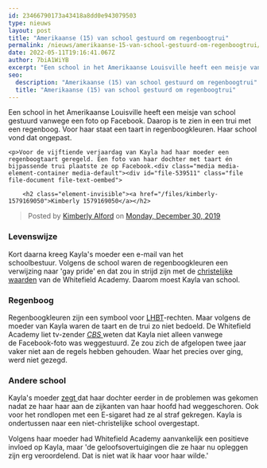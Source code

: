 ```yaml
---
id: 23466790173a43418a8dd0e943079503
type: nieuws
layout: post
title: "Amerikaanse (15) van school gestuurd om regenboogtrui"
permalink: /nieuws/amerikaanse-15-van-school-gestuurd-om-regenboogtrui/
date: 2022-05-11T19:16:41.067Z
author: 7biA1WiYB
excerpt: "Een school in het Amerikaanse Louisville heeft een meisje van school gestuurd vanwege een foto op Facebook. Daarop is te zien in een trui met een regenboog. Voor haar staat een taart in regenboogkleuren. Haar school vond dat ongepast.  "
seo:
  description: "Amerikaanse (15) van school gestuurd om regenboogtrui"
  title: "Amerikaanse (15) van school gestuurd om regenboogtrui"
---
```

Een school in het Amerikaanse Louisville heeft een meisje van school gestuurd vanwege een foto op Facebook. Daarop is te zien in een trui met een regenboog. Voor haar staat een taart in regenboogkleuren. Haar school vond dat ongepast.  

    <p>Voor de vijftiende verjaardag van Kayla had haar moeder een regenboogtaart geregeld. Een foto van haar dochter met taart én bijpassende trui plaatste ze op Facebook.<div class="media media-element-container media-default"><div id="file-539511" class="file file-document file-text-oembed">

        <h2 class="element-invisible"><a href="/files/kimberly-1579169050">Kimberly 1579169050</a></h2>
    
  
  <div class="content">
    
<div id="fb-root"></div>
<script async="1" defer="1" crossorigin="anonymous" src="https://connect.facebook.net/en_US/sdk.js#xfbml=1&amp;version=v6.0"></script><div class="fb-post" data-href="https://www.facebook.com/alford.kimberly/posts/3020179754659966" data-width="640"><blockquote cite="https://www.facebook.com/alford.kimberly/posts/3020179754659966" class="fb-xfbml-parse-ignore">Posted by <a href="#" role="button">Kimberly Alford</a> on&nbsp;<a href="https://www.facebook.com/alford.kimberly/posts/3020179754659966">Monday, December 30, 2019</a></blockquote></div>  </div>

  
</div>
</div>
<h3>Levenswijze</h3>
<p>Kort daarna kreeg Kayla's moeder een e-mail van het schoolbestuur. Volgens de school waren de regenboogkleuren een verwijzing naar 'gay pride' en dat zou in strijd zijn met de <a href="https://whitefield.org/wp-content/uploads/2014/07/Parent-Student-Handbook-K-12-Current.pdf" target="_blank">christelijke waarden</a> van de Whitefield Academy. Daarom moest Kayla van school.</p>
<h3>Regenboog</h3>
<p>Regenboogkleuren zijn een symbool voor <a href="https://7dagen.netlify.app/pride" target="_blank">LHBT</a>-rechten. Maar volgens de moeder van Kayla waren de taart en de trui zo niet bedoeld. De Whitefield Academy liet tv-zender <a href="https://www.cbsnews.com/news/christian-school-whitefield-academy-expels-teen-girl-rainbow-sweater-birthday-cake-violate-christian-values/" target="_blank"><em>CBS </em></a>weten dat Kayla niet alleen vanwege de Facebook-foto was weggestuurd. Ze zou zich de afgelopen twee jaar vaker niet aan de regels hebben gehouden. Waar het precies over ging, werd niet gezegd.</p>
<h3>Andere school</h3>
<p>Kayla's moeder <a href="https://abcnews.go.com/US/christian-school-expels-girl-rainbow-shirt-birthday-cake/story?id=68274078" target="_blank">zegt </a>dat haar dochter eerder in de problemen was gekomen nadat ze haar haar aan de zijkanten van haar hoofd had weggeschoren. Ook voor het rondlopen met een E-sigaret had ze al straf gekregen. Kayla is ondertussen naar een niet-christelijke school overgestapt.</p>
<p>Volgens haar moeder had Whitefield Academy aanvankelijk een positieve invloed op Kayla, maar 'de geloofsovertuigingen die ze haar nu opleggen zijn erg veroordelend. Dat is niet wat ik haar voor haar wilde.'</p>  
